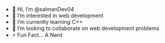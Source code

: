 - 👋 Hi, I’m @salmanDev04
- 👀 I’m interested in web development
- 🌱 I’m currently learning C++
- 💞️ I’m looking to collaborate on web development problems
- ⚡ Fun Fact... A Nerd

<!---
salmanDev04/salmanDev04 is a ✨ special ✨ repository because its `README.md` (this file) appears on your GitHub profile.
You can click the Preview link to take a look at your changes.
--->
